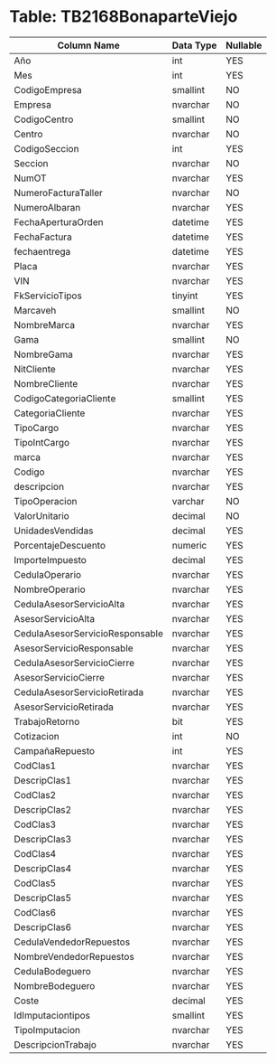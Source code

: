 # Table: TB2168BonaparteViejo

| Column Name | Data Type | Nullable |
|-------------|-----------|----------|
| Año | int | YES |
| Mes | int | YES |
| CodigoEmpresa | smallint | NO |
| Empresa | nvarchar | NO |
| CodigoCentro | smallint | NO |
| Centro | nvarchar | NO |
| CodigoSeccion | int | YES |
| Seccion | nvarchar | NO |
| NumOT | nvarchar | YES |
| NumeroFacturaTaller | nvarchar | NO |
| NumeroAlbaran | nvarchar | YES |
| FechaAperturaOrden | datetime | YES |
| FechaFactura | datetime | YES |
| fechaentrega | datetime | YES |
| Placa | nvarchar | YES |
| VIN | nvarchar | YES |
| FkServicioTipos | tinyint | YES |
| Marcaveh | smallint | NO |
| NombreMarca | nvarchar | YES |
| Gama | smallint | NO |
| NombreGama | nvarchar | YES |
| NitCliente | nvarchar | YES |
| NombreCliente | nvarchar | YES |
| CodigoCategoriaCliente | smallint | YES |
| CategoriaCliente | nvarchar | YES |
| TipoCargo | nvarchar | YES |
| TipoIntCargo | nvarchar | YES |
| marca | nvarchar | YES |
| Codigo | nvarchar | YES |
| descripcion | nvarchar | YES |
| TipoOperacion | varchar | NO |
| ValorUnitario | decimal | NO |
| UnidadesVendidas | decimal | YES |
| PorcentajeDescuento | numeric | YES |
| ImporteImpuesto | decimal | YES |
| CedulaOperario | nvarchar | YES |
| NombreOperario | nvarchar | YES |
| CedulaAsesorServicioAlta | nvarchar | YES |
| AsesorServicioAlta | nvarchar | YES |
| CedulaAsesorServicioResponsable | nvarchar | YES |
| AsesorServicioResponsable | nvarchar | YES |
| CedulaAsesorServicioCierre | nvarchar | YES |
| AsesorServicioCierre | nvarchar | YES |
| CedulaAsesorServicioRetirada | nvarchar | YES |
| AsesorServicioRetirada | nvarchar | YES |
| TrabajoRetorno | bit | YES |
| Cotizacion | int | NO |
| CampañaRepuesto | int | YES |
| CodClas1 | nvarchar | YES |
| DescripClas1 | nvarchar | YES |
| CodClas2 | nvarchar | YES |
| DescripClas2 | nvarchar | YES |
| CodClas3 | nvarchar | YES |
| DescripClas3 | nvarchar | YES |
| CodClas4 | nvarchar | YES |
| DescripClas4 | nvarchar | YES |
| CodClas5 | nvarchar | YES |
| DescripClas5 | nvarchar | YES |
| CodClas6 | nvarchar | YES |
| DescripClas6 | nvarchar | YES |
| CedulaVendedorRepuestos | nvarchar | YES |
| NombreVendedorRepuestos | nvarchar | YES |
| CedulaBodeguero | nvarchar | YES |
| NombreBodeguero | nvarchar | YES |
| Coste | decimal | YES |
| IdImputaciontipos | smallint | YES |
| TipoImputacion | nvarchar | YES |
| DescripcionTrabajo | nvarchar | YES |

